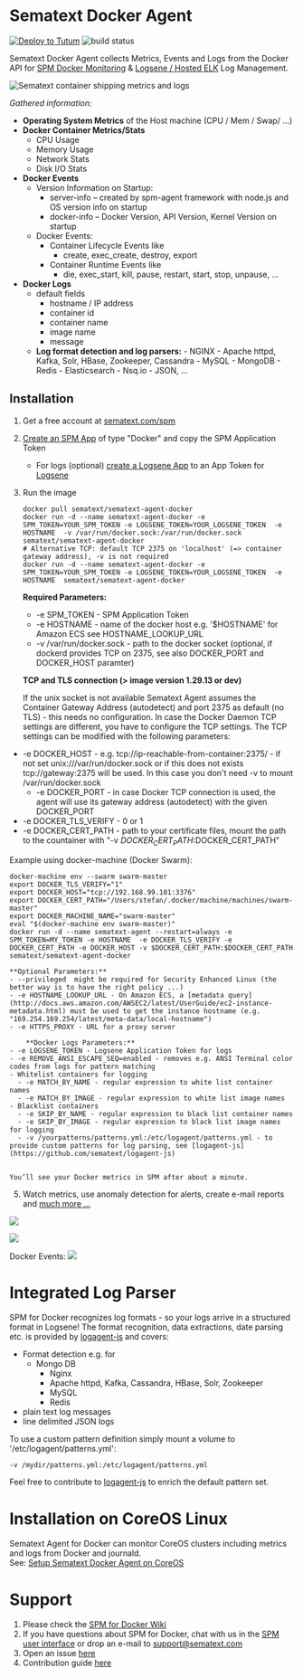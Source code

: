 
# Sematext Docker Agent

[![Deploy to Tutum](https://s.tutum.co/deploy-to-tutum.svg)](https://dashboard.tutum.co/stack/deploy/?repo=https://github.com/sematext/sematext-agent-docker) ![build status](https://api.travis-ci.org/sematext/sematext-agent-docker.svg) 

Sematext Docker Agent collects Metrics, Events and Logs from the Docker API for [SPM Docker Monitoring](http://sematext.com/spm/integrations/docker-monitoring.html) & [Logsene / Hosted ELK](http://sematext.com/logsene) Log Management. 



![Sematext container shipping metrics and logs](https://sematext.files.wordpress.com/2015/12/sematext-agent.png?w=500)

_Gathered information:_
- **Operating System Metrics** of the Host machine (CPU / Mem / Swap/ ...) 
- **Docker Container Metrics/Stats**
	- CPU Usage
	- Memory Usage
	- Network Stats
	- Disk I/O Stats
- **Docker Events**
    - Version Information on Startup:
        - server-info – created by spm-agent framework with node.js and OS version info on startup
        - docker-info – Docker Version, API Version, Kernel Version on startup
    - Docker Events:
        - Container Lifecycle Events like
            - create, exec_create, destroy, export
        - Container Runtime Events like
            - die, exec_start, kill, pause, restart, start, stop, unpause, ...
- **Docker Logs**
  - default fields
	- hostname / IP address
	- container id
	- container name
	- image name
	- message
  - **Log format detection and log parsers:** 
		- NGINX
		- Apache httpd, Kafka, Solr, HBase, Zookeeper, Cassandra
		- MySQL
		- MongoDB
		- Redis
		- Elasticsearch
		- Nsq.io
		- JSON, ... 

## Installation 

1. Get a free account at [sematext.com/spm](https://apps.sematext.com/users-web/register.do)  
2. [Create an SPM App](https://apps.sematext.com/spm-reports/registerApplication.do) of type "Docker" and copy the SPM Application Token 
   - For logs (optional) [create a Logsene App](https://apps.sematext.com/logsene-reports/registerApplication.do) to an App Token for [Logsene](http://www.sematext.com/logsene/)  
3. Run the image 
	```
	docker pull sematext/sematext-agent-docker
	docker run -d --name sematext-agent-docker -e SPM_TOKEN=YOUR_SPM_TOKEN -e LOGSENE_TOKEN=YOUR_LOGSENE_TOKEN  -e HOSTNAME  -v /var/run/docker.sock:/var/run/docker.sock sematext/sematext-agent-docker
	# Alternative TCP: default TCP 2375 on 'localhost' (=> container gateway address), -v is not required
	docker run -d --name sematext-agent-docker -e SPM_TOKEN=YOUR_SPM_TOKEN -e LOGSENE_TOKEN=YOUR_LOGSENE_TOKEN  -e HOSTNAME  sematext/sematext-agent-docker
	```

	**Required Parameters:**
	- -e SPM_TOKEN - SPM Application Token
	- -e HOSTNAME - name of the docker host e.g. '$HOSTNAME' for Amazon ECS see HOSTNAME_LOOKUP_URL 
	- -v /var/run/docker.sock - path to the docker socket (optional, if dockerd provides TCP on 2375, see also DOCKER_PORT and DOCKER_HOST paramter)
	
	**TCP and TLS connection (> image version 1.29.13 or dev)**

	If the unix socket is not available Sematext Agent assumes the Container Gateway Address (autodetect) and port 2375 as default (no TLS) - this needs no configuration. In case the Docker Daemon TCP settings are different, you have to configure the TCP settings. The TCP settings can be modified with the following parameters:

  - -e DOCKER_HOST - e.g. tcp://ip-reachable-from-container:2375/ - if not set unix:///var/run/docker.sock or if this does not exists tcp://gateway:2375 will be used. In this case you don't need -v to mount /var/run/docker.sock
	- -e DOCKER_PORT - in case Docker TCP connection is used, the agent will use its gateway address (autodetect) with the given DOCKER_PORT
  - -e DOCKER_TLS_VERIFY - 0 or 1
  - -e DOCKER_CERT_PATH - path to your certificate files, mount the path to the countainer with "-v $DOCKER_CERT_PATH:$DOCKER_CERT_PATH"  

  Example using docker-machine (Docker Swarm): 
  ```
  docker-machine env --swarm swarm-master
  export DOCKER_TLS_VERIFY="1"
  export DOCKER_HOST="tcp://192.168.99.101:3376"
  export DOCKER_CERT_PATH="/Users/stefan/.docker/machine/machines/swarm-master"
  export DOCKER_MACHINE_NAME="swarm-master"
  eval "$(docker-machine env swarm-master)"
  docker run -d --name sematext-agent --restart=always -e SPM_TOKEN=MY_TOKEN -e HOSTNAME  -e DOCKER_TLS_VERIFY -e DOCKER_CERT_PATH -e DOCKER_HOST -v $DOCKER_CERT_PATH:$DOCKER_CERT_PATH sematext/sematext-agent-docker
  ```

	**Optional Parameters:**
	- --privileged  might be required for Security Enhanced Linux (the better way is to have the right policy ...)
	- -e HOSTNAME_LOOKUP_URL - On Amazon ECS, a [metadata query](http://docs.aws.amazon.com/AWSEC2/latest/UserGuide/ec2-instance-metadata.html) must be used to get the instance hostname (e.g. "169.254.169.254/latest/meta-data/local-hostname")
	- -e HTTPS_PROXY - URL for a proxy server

        **Docker Logs Parameters:**
	- -e LOGSENE_TOKEN - Logsene Application Token for logs
	- -e REMOVE_ANSI_ESCAPE_SEQ=enabled - removes e.g. ANSI Terminal color codes from logs for pattern matching 
	- Whitelist containers for logging
	  - -e MATCH_BY_NAME - regular expression to white list container names 
	  - -e MATCH_BY_IMAGE - regular expression to white list image names 
	- Blacklist containers
	  - -e SKIP_BY_NAME - regular expression to black list container names 
	  - -e SKIP_BY_IMAGE - regular expression to black list image names for logging 
	  - -v /yourpatterns/patterns.yml:/etc/logagent/patterns.yml - to provide custom patterns for log parsing, see [logagent-js](https://github.com/sematext/logagent-js)


	You’ll see your Docker metrics in SPM after about a minute.
	
5. Watch metrics, use anomaly detection for alerts, create e-mail reports and [much more ...](http://blog.sematext.com/2015/06/09/docker-monitoring-support/)

![](https://sematext.files.wordpress.com/2015/06/docker-overview-2.png)

![](https://sematext.files.wordpress.com/2015/06/docker-network-metrics.png)

Docker Events:
![](https://sematext.files.wordpress.com/2015/06/bildschirmfoto-2015-06-24-um-13-56-39.png)

# Integrated Log Parser

SPM for Docker recognizes log formats - so your logs arrive in a structured format in Logsene!
The format recognition, data extractions, date parsing etc. is provided by [logagent-js](https://github.com/sematext/logagent-js) and covers:
- Format detection e.g. for
  - Mongo DB
	- Nginx
	- Apache httpd, Kafka, Cassandra, HBase, Solr, Zookeeper
	- MySQL
	- Redis  
- plain text log messages
- line delimited JSON logs

To use a custom pattern definition simply mount a volume to '/etc/logagent/patterns.yml':
```
-v /mydir/patterns.yml:/etc/logagent/patterns.yml
```

Feel free to contribute to [logagent-js](https://github.com/sematext/logagent-js) to enrich the default pattern set. 

# Installation on CoreOS Linux

Sematext Agent for Docker can monitor CoreOS clusters including metrics and logs from Docker and journald.   
See: [Setup Sematext Docker Agent on CoreOS](https://github.com/sematext/sematext-agent-docker/tree/master/coreos)

# Support

1. Please check the [SPM for Docker Wiki](https://sematext.atlassian.net/wiki/display/PUBSPM/SPM+for+Docker)
2. If you have questions about SPM for Docker, chat with us in the [SPM user interface](https://apps.sematext.com/users-web/login.do) or drop an e-mail to support@sematext.com
3. Open an issue [here](https://github.com/sematext/sematext-agent-docker/issues) 
4. Contribution guide [here](https://github.com/sematext/sematext-agent-docker/blob/master/contribute.md)
